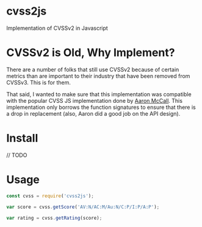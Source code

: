 # cvss2js
Implementation of CVSSv2 in Javascript

# CVSSv2 is Old, Why Implement?
There are a number of folks that still use CVSSv2 because of certain metrics
than are important to their industry that have been removed from CVSSv3. This
is for them.

That said, I wanted to make sure that this implementation was compatible with
the popular CVSS JS implementation done by [Aaron
McCall](https://github.com/aaronmccall). This implementation only borrows the
function signatures to ensure that there is a drop in replacement (also, Aaron
did a good job on the API design).

# Install
// TODO

# Usage
```js
const cvss = require('cvss2js');

var score = cvss.getScore('AV:N/AC:M/Au:N/C:P/I:P/A:P');

var rating = cvss.getRating(score);
```


